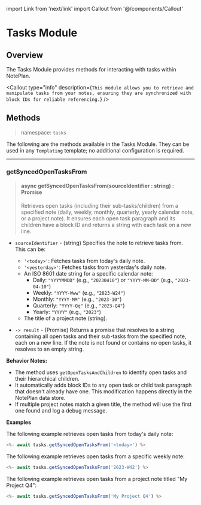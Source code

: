 import Link from 'next/link'
import Callout from '@/components/Callout'

# Tasks Module

## Overview

The Tasks Module provides methods for interacting with tasks within NotePlan.

<Callout
  type="info"
  description={`
This module allows you to retrieve and manipulate tasks from your notes, ensuring they are synchronized with block IDs for reliable referencing.
  `}
/>

## Methods

> namespace: `tasks`

The following are the methods available in the Tasks Module. They can be used in any `Templating` template; no additional configuration is required.

---

### getSyncedOpenTasksFrom

> #### async getSyncedOpenTasksFrom(sourceIdentifier : string) : Promise<string>
>
> Retrieves open tasks (including their sub-tasks/children) from a specified note (daily, weekly, monthly, quarterly, yearly calendar note, or a project note). It ensures each open task paragraph and its children have a block ID and returns a string with each task on a new line.

- `sourceIdentifier` - (string) Specifies the note to retrieve tasks from. This can be:
    - `'<today>'`: Fetches tasks from today's daily note.
    - `'<yesterday>'`: Fetches tasks from yesterday's daily note.
    - An ISO 8601 date string for a specific calendar note:
        - Daily: `"YYYYMMDD"` (e.g., `"20230410"`) or `"YYYY-MM-DD"` (e.g., `"2023-04-10"`)
        - Weekly: `"YYYY-Www"` (e.g., `"2023-W24"`)
        - Monthly: `"YYYY-MM"` (e.g., `"2023-10"`)
        - Quarterly: `"YYYY-Qq"` (e.g., `"2023-Q4"`)
        - Yearly: `"YYYY"` (e.g., `"2023"`)
    - The title of a project note (string).

- `-> result` - (Promise<string>) Returns a promise that resolves to a string containing all open tasks and their sub-tasks from the specified note, each on a new line. If the note is not found or contains no open tasks, it resolves to an empty string.

**Behavior Notes:**

*   The method uses `getOpenTasksAndChildren` to identify open tasks and their hierarchical children.
*   It automatically adds block IDs to any open task or child task paragraph that doesn't already have one. This modification happens directly in the NotePlan data store.
*   If multiple project notes match a given title, the method will use the first one found and log a debug message.

**Examples**

The following example retrieves open tasks from today's daily note:

```javascript
<%- await tasks.getSyncedOpenTasksFrom('<today>') %>
```

The following example retrieves open tasks from a specific weekly note:

```javascript
<%- await tasks.getSyncedOpenTasksFrom('2023-W42') %>
```

The following example retrieves open tasks from a project note titled "My Project Q4":

```javascript
<%- await tasks.getSyncedOpenTasksFrom('My Project Q4') %>
``` 